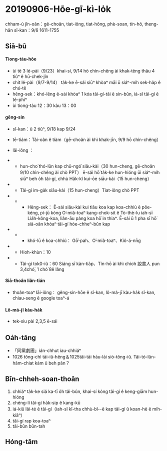 20190906-Hōe-gī-kì-lo̍k
====
chham-ú jîn-oân：gē-choân, tiat-iông, tiat-hông, phè-soan, tín-hō, theng-hān
sî-kan：9/6 1611-1755


Siā-bū
----

#### Tiong-tàu-hōe
- ùi tē 3 lé-pài（9/23）khai-sí, 9/14 hō chìn-chêng ài khak-tēng thâu 4
 tiûⁿ ê hū-chek-jîn
- chit lé-pài（9/7-9/14） ta̍k-ke ē-sái siūⁿ khòaⁿ māi ū siáⁿ-mih sek-ha̍p ê chú-tê
- hêng-sek：khó-lêng ē-sái khòaⁿ 1 kóa tâi-gí-tâi ê sin-bûn, iá-sī tâi-gí ê té-phìⁿ 
- ùi tiong-tàu 12：30 kàu 13：00

#### gêng-sin 

- sî-kan：ū 2 tiûⁿ, 9/18 kap 9/24
- tē-tiám：Tâi-oân ê tiàm（gē-choân ài khì khak-jīn, 9/9 hō chìn-chêng）
-  lāi-iông ：
- + hun-cho͘ thó-lūn kap chū-ngó͘ siāu-kài（30 hun-cheng, gē-choân 9/10 chìn-chêng ài chò PPT）
ē-sái hō͘ ta̍k-ke hun-hióng ūi siáⁿ-mih siūⁿ beh o̍h tâi-gí, chhù 
Ha̍k-kî kui-ōe siāu-kài（15 hun-cheng）
- + Tâi-gí im-ga̍k siāu-kài（15 hun-cheng）Tiat-iông chò PPT
- + - Hêng-sek：
Ē-sái siāu-kài kui tiâu koa kap koa-chhiú ê pōe-kéng, pí-jū kóng O͘-miâ-toaⁿ kang-chok-sit ê Tò-thè-lu iah-sī Lia̍h-kông-koa, liân-āu pàng koa hō͘ in thiaⁿ.
Ē-sái ū 1 pha sī hō͘ siā-oân khòaⁿ tâi-gí hóe-chheⁿ-bûn kap 

- + - khó-lū ê koa-chhiú：
Gō͘-pah、O͘-miâ-toaⁿ、Kiô-á-nn̄g

- + Hioh-khùn：10
- + Tâi-gí tok0-iû：60
Siáng sī kàn-tia̍p、Tín-hō ài khì chioh 說書人
pun 3,4chó͘, 1 chó͘ 8ê lâng

#### Siā-thoân liân-tián
- thoân-toaⁿ lāi-iông：
gêng-sin-hōe ê sî-kan, lô-má-jī kàu-ha̍k sî-kan, chiau-seng ê google toaⁿ-á

#### Lô-má-jī kàu-ha̍k
- tek-siu pài 2,3,5 ē-sái

Oa̍h-tāng
----

- 「同黨劇團」ián-chhut iau-chhiáⁿ
- 1026 tông-chì tāi-iû-hêng＆1025tâi-tāi hāu-lāi sió-tông-iû. Tâi-tó-lûn-hām-chiat kám ū beh pān？


Bīn-chheh-soan-thoân
----
1. chhiáⁿ ta̍k-ke siá ka-tī o̍h tâi-bûn, khai-sí kóng tâi-gí ê keng-giām hun-hióng
2. chéng-lí tâi-gí ha̍k-sip ê kang-kū
3. iá-kiû lāi-té ê tâi-gí（iah-sī kî-tha chhù-bī--ê kap tâi-gí ū koan-hē ê mi̍h-kiāⁿ）
4. tâi-gí rap koa-toaⁿ
5. tâi-bûn būn-tah


Hóng-tâm
----

